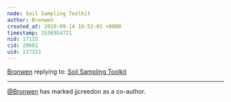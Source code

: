 ```yaml
---
node: Soil Sampling Toolkit
author: Bronwen
created_at: 2018-09-14 19:52:01 +0000
timestamp: 1536954721
nid: 17115
cid: 20681
uid: 237313
---
```




[Bronwen](../profile/Bronwen) replying to: [Soil Sampling Toolkit](../wiki/soil-testing-toolkit)

----
 [@Bronwen](/profile/Bronwen) has marked jjcreedon as a co-author. 